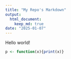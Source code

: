 ```yaml
---
title: "My Repo's Markdown"
output: 
  html_document:
    keep_md: true
date: "2025-01-07"
---
```


Hello world!


``` r
p <- function(x){print(x)}
```

